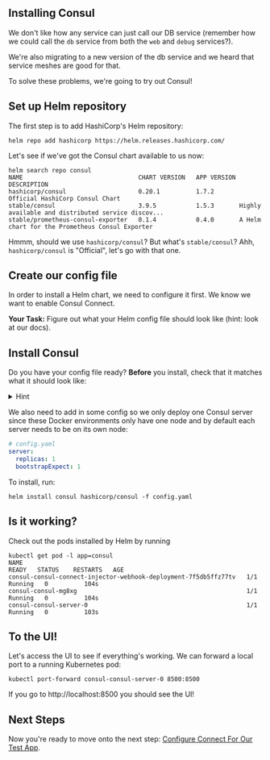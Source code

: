 ## Installing Consul
We don't like how any service can just call our DB service (remember how we
could call the `db` service from both the `web` and `debug` services?).

We're also migrating to a new version of the db service and we heard that service
meshes are good for that.

To solve these problems, we're going to try out Consul!

## Set up Helm repository

The first step is to add HashiCorp's Helm repository:

```shell script
helm repo add hashicorp https://helm.releases.hashicorp.com/
```

Let's see if we've got the Consul chart available to us now:

```shell script
helm search repo consul
NAME                             	CHART VERSION	APP VERSION	DESCRIPTION
hashicorp/consul                 	0.20.1       	1.7.2      	Official HashiCorp Consul Chart
stable/consul                    	3.9.5        	1.5.3      	Highly available and distributed service discov...
stable/prometheus-consul-exporter	0.1.4        	0.4.0      	A Helm chart for the Prometheus Consul Exporter
```

Hmmm, should we use `hashicorp/consul`? But what's `stable/consul`? Ahh, `hashicorp/consul` is "Official", let's go with that one.

## Create our config file

In order to install a Helm chart, we need to configure it first. We know we
want to enable Consul Connect.

**Your Task:** Figure out what your Helm config file should look like (hint: look at our docs).

## Install Consul
Do you have your config file ready? **Before** you install, check that it
matches what it should look like:

<details>
<summary>Hint</summary>

```yaml
# config.yaml
connectInject:
  enabled: true
```

---

</details>

We also need to add in some config so we only deploy one Consul server since
these Docker environments only have one node and by default each server needs to be on its own node:

```yaml
# config.yaml
server:
  replicas: 1
  bootstrapExpect: 1
```

To install, run:

```shell script
helm install consul hashicorp/consul -f config.yaml
```

## Is it working?

Check out the pods installed by Helm by running

```shell script
kubectl get pod -l app=consul
NAME                                                              READY   STATUS    RESTARTS   AGE
consul-consul-connect-injector-webhook-deployment-7f5db5ffz77tv   1/1     Running   0          104s
consul-consul-mg8xg                                               1/1     Running   0          104s
consul-consul-server-0                                            1/1     Running   0          103s
```

## To the UI!
Let's access the UI to see if everything's working. We can forward a local port
to a running Kubernetes pod:

```shell script
kubectl port-forward consul-consul-server-0 8500:8500
```

If you go to http://localhost:8500 you should see the UI!

## Next Steps
Now you're ready to move onto the next step: [Configure Connect For Our Test App](configure-connect.md).
